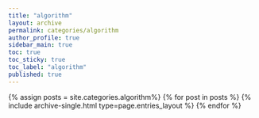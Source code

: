 ```yaml
---
title: "algorithm"
layout: archive
permalink: categories/algorithm
author_profile: true
sidebar_main: true
toc: true
toc_sticky: true
toc_label: "algorithm"
published: true
---
```


{% assign posts = site.categories.algorithm%}
{% for post in posts %}
  {% include archive-single.html type=page.entries_layout %}
{% endfor %}